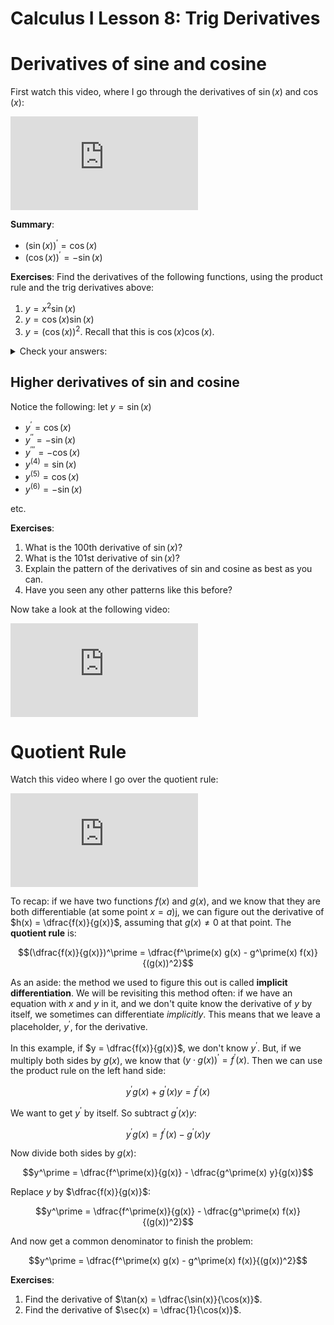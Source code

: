 # Calculus I Lesson 8: Trig Derivatives

# Derivatives of sine and cosine

First watch this video, where I go through the derivatives of $\sin(x)$ and $\cos(x)$:

<div class="youtube-container">
<iframe src="https://www.youtube.com/embed/NWdc0-mUaWk" frameborder="0" allow="accelerometer; autoplay; clipboard-write; encrypted-media; gyroscope; picture-in-picture" allowfullscreen></iframe>
</div>

**Summary**:

* $(\sin(x))^\prime = \cos(x)$
* $(\cos(x))^\prime = -\sin(x)$

**Exercises**: Find the derivatives of the following functions, using the product rule and the trig derivatives above:

1. $y = x^2 \sin(x)$
2. $y = \cos(x)\sin(x)$
3. $y = (\cos(x))^2$. Recall that this is $\cos(x)\cos(x)$.

<details>
<summary>Check your answers:</summary>
<ol>
<li>$2x\sin(x) + x^2 \cos(x)$</li>
<li>$-(\sin(x))^2 + (\cos(x))^2$, or $(\cos(x))^2 - (\sin(x))^2$</li>
<li>$-2\sin(x)\cos(x)$</li>
</ol>
</details>


## Higher derivatives of sin and cosine

Notice the following: let $y = \sin(x)$

* $y^\prime = \cos(x)$
* $y^{\prime\prime} = -\sin(x)$
* $y^{\prime\prime\prime} = -\cos(x)$
* $y^{(4)} = \sin(x)$
* $y^{(5)} = \cos(x)$
* $y^{(6)} = -\sin(x)$

etc.

**Exercises**:

1. What is the 100th derivative of $\sin(x)$?
2. What is the 101st derivative of $\sin(x)$?
3. Explain the pattern of the derivatives of sin and cosine as best as you can.
4. Have you seen any other patterns like this before?

Now take a look at the following video:

<div class="youtube-container">
<iframe src="https://www.youtube.com/embed/v3CnJ2O7hVA" frameborder="0" allow="accelerometer; autoplay; clipboard-write; encrypted-media; gyroscope; picture-in-picture" allowfullscreen></iframe>
</div>

# Quotient Rule

Watch this video where I go over the quotient rule:

<div class="youtube-container">
<iframe src="https://www.youtube.com/embed/MIRiVw-3VZk" frameborder="0" allow="accelerometer; autoplay; clipboard-write; encrypted-media; gyroscope; picture-in-picture" allowfullscreen></iframe>
</div>

To recap: if we have two functions $f(x)$ and $g(x)$, and we know that they are both differentiable (at some point $x = a$)j, we can figure out the derivative of $h(x) = \dfrac{f(x)}{g(x)}$, assuming that $g(x) \neq 0$ at that point. The **quotient rule** is:

$$(\dfrac{f(x)}{g(x)})^\prime = \dfrac{f^\prime(x) g(x) - g^\prime(x) f(x)}{(g(x))^2}$$

As an aside: the method we used to figure this out is called **implicit differentiation**. We will be revisiting this method often: if we have an equation with $x$ and $y$ in it, and we don't quite know the derivative of $y$ by itself, we sometimes can differentiate *implicitly*. This means that we leave a placeholder, $y^\prime$, for the derivative.

In this example, if $y = \dfrac{f(x)}{g(x)}$, we don't know $y^\prime$. But, if we multiply both sides by $g(x)$, we know that $(y\cdot g(x))^\prime = f^\prime(x)$. Then we can use the product rule on the left hand side:

$$y^\prime g(x) + g^\prime(x) y = f^\prime(x)$$

We want to get $y^\prime$ by itself. So subtract $g^\prime(x) y$:

$$y^\prime g(x) = f^\prime(x) - g^\prime(x)y$$

Now divide both sides by $g(x)$:

$$y^\prime = \dfrac{f^\prime(x)}{g(x)} - \dfrac{g^\prime(x) y}{g(x)}$$

Replace $y$ by $\dfrac{f(x)}{g(x)}$:

$$y^\prime = \dfrac{f^\prime(x)}{g(x)} - \dfrac{g^\prime(x) f(x)}{(g(x))^2}$$

And now get a common denominator to finish the problem:

$$y^\prime = \dfrac{f^\prime(x) g(x) - g^\prime(x) f(x)}{(g(x))^2}$$

**Exercises**:

1. Find the derivative of $\tan(x) = \dfrac{\sin(x)}{\cos(x)}$.
2. Find the derivative of $\sec(x) = \dfrac{1}{\cos(x)}$.
